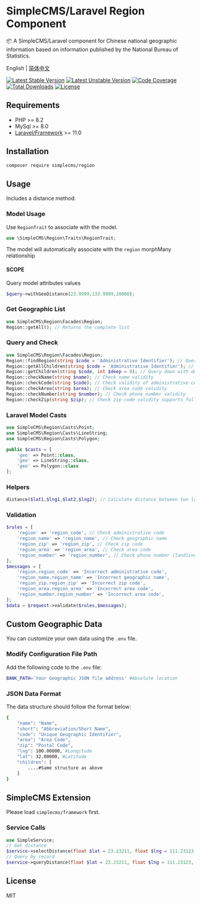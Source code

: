 # SimpleCMS/Laravel Region Component

📦 A SimpleCMS/Laravel component for Chinese national geographic information based on information published by the National Bureau of Statistics. 

English | [简体中文](./README_zhCN.md)

[![Latest Stable Version](https://poser.pugx.org/simplecms/region/v/stable.svg)](https://packagist.org/packages/simplecms/region) [![Latest Unstable Version](https://poser.pugx.org/simplecms/region/v/unstable.svg)](https://packagist.org/packages/simplecms/region) [![Code Coverage](https://scrutinizer-ci.com/g/overtrue/easy-sms/badges/coverage.png?b=master)](https://scrutinizer-ci.com/g/hackout/simplecms-region/?branch=master) [![Total Downloads](https://poser.pugx.org/simplecms/region/downloads)](https://packagist.org/packages/simplecms/region) [![License](https://poser.pugx.org/simplecms/region/license)](https://packagist.org/packages/simplecms/region)

## Requirements

- PHP >= 8.2
- MySql >= 8.0
- [Laravel/Framework](https://packagist.org/packages/laravel/framework) >= 11.0

## Installation

```bash
composer require simplecms/region
```

## Usage

Includes a distance method.

### Model Usage

Use ```RegionTrait``` to associate with the model.

```php
use \SimpleCMS\Region\Traits\RegionTrait;
```

The model will automatically associate with the ```region``` morphMany relationship

#### SCOPE

Query model attributes values

```php
$query->withGeoDistance(23.9999,133.9999,10000);
```

### Get Geographic List

```php
use SimpleCMS\Region\Facades\Region; 
Region::getAll(); // Returns the complete list
```

### Query and Check

```php
use SimpleCMS\Region\Facades\Region; 
Region::findRegion(string $code = 'Administrative Identifier'); // Query geographic information
Region::getAllChildren(string $code = 'Administrative Identifier'); // Query all children
Region::getChildren(string $code, int $deep = 0); // Query down with depth
Region::checkName(string $name); // Check name validity
Region::checkCode(string $code); // Check validity of administrative code
Region::checkArea(string $area); // Check area code validity
Region::checkNumber(string $number); // Check phone number validity
Region::checkZip(string $zip); // Check zip code validity supports full zip code
```

### Laravel Model Casts

```php
use SimpleCMS\Region\Casts\Point; 
use SimpleCMS\Region\Casts\LineString; 
use SimpleCMS\Region\Casts\Polygon; 

public $casts = [
    'geo' => Point::class,
    'geo' => LineString::class,
    'geo' => Polygon::class
];
```

### Helpers

```php
distance($lat1,$lng1,$lat2,$lng2); // Calculate distance between two locations
```

### Validation

```php
$rules = [
    'region' => 'region_code', // Check administrative code
    'region_name' => 'region_name', // Check geographic name
    'region_zip' => 'region_zip', // Check zip code
    'region_area' => 'region_area', // Check area code
    'region_number' => 'region_number', // Check phone number (landline with area code)
];
$messages = [
    'region.region_code' => 'Incorrect administrative code',
    'region_name.region_name' => 'Incorrect geographic name',
    'region_zip.region_zip' => 'Incorrect zip code',
    'region_area.region_area' => 'Incorrect area code',
    'region_number.region_number' => 'Incorrect area code',
];
$data = $request->validate($rules,$messages);
```

## Custom Geographic Data

You can customize your own data using the ```.env``` file.

### Modify Configuration File Path

Add the following code to the ```.env``` file:

```bash
BANK_PATH='Your Geographic JSON file address' #Absolute location
```

### JSON Data Format

The data structure should follow the format below:

```bash
{
    "name": "Name",
    "short": "Abbreviation/Short Name",
    "code": "Unique Geographic Identifier",
    "area": "Area Code",
    "zip": "Postal Code",
    "lng": 100.00000, #Longitude
    "lat": 32.00000, #Latitude
    "children": [
        ....#Same structure as above
    ]
}
```

## SimpleCMS Extension

Please load ```simplecms/framework``` first.

### Service Calls

```php
use SimpleService;
// Get distance
$service->selectDistance(float $lat = 23.23211, float $lng = 111.23123,string $column = 'location');
// Query by record
$service->queryDistance(float $lat = 23.23211, float $lng = 111.23123, float $maxDistance = 50,string $column = 'location')
```

## License

MIT
